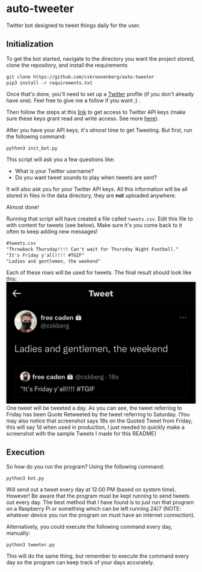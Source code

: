 # auto-tweeter

Twitter bot designed to tweet things daily for the user.

## Initialization ##

To get the bot started, navigate to the directory you want the project stored, clone the repository, and install the requirements
```
git clone https://github.com/cskroonenberg/auto-tweeter
pip3 install -r requirements.txt
```
Once that's done, you'll need to set up a [Twitter](https://twitter.com/cskberg) profile (if you don't already have one). Feel free to give me a follow if you want ;) .

Then follow the steps at this [link](https://developer.twitter.com/en/docs/twitter-api/getting-started/getting-access-to-the-twitter-api) to get access to Twitter API keys (make sure these keys grant read and write access. See more [here](https://developer.twitter.com/en/docs/apps/app-permissions)).

After you have your API keys, it's <i>almost</i> time to get Tweeting. But first, run the following command:
```
python3 init_bot.py
```
This script will ask you a few questions like:
* What is your Twitter username?
* Do you want tweet sounds to play when tweets are sent?

It will also ask you for your Twitter API keys. All this information will be all stored in files in the data directory, they are <b>not</b> uploaded anywhere.

Almost done!

Running that script will have created a file called ``tweets.csv``. Edit this file to with content for tweets (see below). Make sure it's you come back to it often to keep adding new messages!
```
#tweets.csv
"Throwback Thursday!!!! Can't wait for Thursday Night Football."
"It's Friday y'all!!!! #TGIF"
"Ladies and gentlemen, the weekend"
```
Each of these rows will be used for tweets.
The final result should look like this:
<img src="assets/example.jpg">
One tweet will be tweeted a day. As you can see, the tweet referring to Friday has been Quote Retweeted by the tweet referring to Saturday. (You may also notice that screenshot says 18s on the Quoted Tweet from Friday, this will say 1d when used in production, I just needed to quickly make a screenshot with the sample Tweets I made for this README)

## Execution ##

So how do you run the program? Using the following command:
```
python3 bot.py
```
Will send out a tweet every day at 12:00 PM (based on system time). However! Be aware that the program must be kept running to send tweets out every day. The best method that I have found is to just run that program on a Raspberry Pi or something which can be left running 24/7 (NOTE: whatever device you run the program on must have an internet connection).

Alternatively, you could execute the following command every day, manually:
```
python3 tweeter.py
```
This will do the same thing, but remember to execute the command every day so the program can keep track of your days accurately.

